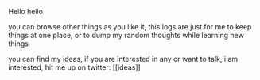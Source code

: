 Hello hello

you can browse other things as you like it, this logs are just for me to keep things at one place, or to dump my random thoughts while learning new things

you can find my ideas, if you are interested in any or want to talk, i am interested, hit me up on twitter: [[ideas]]